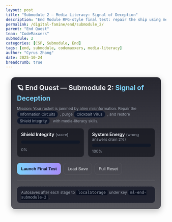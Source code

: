 ```yaml
---
layout: post
title: "Submodule 2 — Media Literacy: Signal of Deception"
description: "End Module RPG-style final test: repair the ship using media literacy."
permalink: /digital-famine/end/submodule_2/
parent: "End Quest"
team: "CodeMaxxers"
submodule: 2
categories: [CSP, Submodule, End]
tags: [end, submodule, codemaxxers, media-literacy]
author: "Cyrus Zhang"
date: 2025-10-24
breadcrumb: true
---
```


<style>
  :root {
    --card-bg: rgba(20,22,30,0.75);
    --card-border: rgba(255,255,255,0.08);
    --accent: #7dd3fc;
    --accent-2: #a78bfa;
    --good: #22c55e;
    --bad: #ef4444;
    --warn: #f59e0b;
    --text: #e5e7eb;
    --muted: #9ca3af;
  }
  .rpg-wrap {
    max-width: 980px; margin: 1.5rem auto; padding: 0 1rem; color: var(--text);
  }
  .hud {
    display: grid; grid-template-columns: 1fr 1fr; gap: 12px; margin: 10px 0 18px;
  }
  .hud .stat {
    border: 1px solid var(--card-border); background: var(--card-bg);
    border-radius: 10px; padding: 10px 12px; display: grid; gap: 6px;
  }
  .meter { height: 10px; background: #111827; border-radius: 999px; overflow: hidden; }
  .meter > span { display: block; height: 100%; background: linear-gradient(90deg, var(--accent), var(--accent-2)); width: 0%; transition: width .4s ease; }
  .console {
    border: 1px solid var(--card-border); background: linear-gradient(180deg, rgba(15,15,25,.9), rgba(15,15,25,.7));
    border-radius: 14px; padding: 18px; box-shadow: 0 6px 20px rgba(0,0,0,.25); margin-bottom: 14px;
  }
  .stage-card {
    border: 1px solid var(--card-border); background: rgba(25,27,39,.75);
    border-radius: 14px; padding: 18px; margin: 16px 0; position: relative;
  }
  .stage-badge {
    position: absolute; top: -10px; right: 12px; background: var(--accent-2);
    color: #0b1020; font-weight: 700; padding: 2px 10px; border-radius: 999px; font-size: 12px;
    box-shadow: 0 2px 10px rgba(167,139,250,.45);
  }
  .prompt { font-weight: 700; margin: 8px 0 10px; }
  .choices { display: grid; gap: 8px; margin: 10px 0; }
  .btn {
    cursor: pointer; user-select: none; border: 1px solid var(--card-border); background: #0b1020;
    color: var(--text); padding: 10px 12px; border-radius: 10px; transition: transform .06s ease, box-shadow .2s ease;
  }
  .btn:hover { box-shadow: 0 4px 16px rgba(125,211,252,.15); transform: translateY(-1px); }
  .btn.choice { text-align: left; }
  .btn.primary { background: linear-gradient(90deg, var(--accent), var(--accent-2)); color: #0b1020; font-weight: 800; }
  .btn.ghost { background: transparent; }
  .btn.good { border-color: rgba(34,197,94,.6); }
  .btn.bad { border-color: rgba(239,68,68,.6); }
  .mini { font-size: 12px; color: var(--muted); }
  .feedback {
    border-left: 4px solid var(--accent); background: rgba(125,211,252,.08);
    padding: 10px 12px; border-radius: 8px; margin-top: 10px; display: none;
  }
  .feedback.good { border-left-color: var(--good); background: rgba(34,197,94,.08); }
  .feedback.bad { border-left-color: var(--bad); background: rgba(239,68,68,.08); }
  .pill {
    display: inline-block; padding: 2px 8px; border-radius: 999px; background: #0f172a; color: var(--muted); font-size: 12px;
    border: 1px solid var(--card-border); margin-right: 6px;
  }
  .divider { height: 1px; background: var(--card-border); margin: 18px 0; }
  .shield {
    border: 1px solid var(--card-border); background: radial-gradient(1200px 300px at center, rgba(124,58,237,.06), rgba(2,6,23,.8));
    border-radius: 16px; padding: 20px; text-align: center; margin-top: 10px;
  }
  .hidden { display: none !important; }
  .notice { border: 1px dashed var(--card-border); background: rgba(2,6,23,.6); padding: 10px 12px; border-radius: 10px; color: var(--muted); }
  .kbd { font-family: ui-monospace, SFMono-Regular, Menlo, monospace; padding: 1px 6px; border-radius: 6px; border: 1px solid var(--card-border); background: #0b1020; }
</style>

<div class="rpg-wrap">
  <div class="console" id="intro">
    <h2 style="margin:0 0 8px">🪐 End Quest — Submodule 2: <span style="color:var(--accent)">Signal of Deception</span></h2>
    <p class="mini">Mission: Your rocket is jammed by alien misinformation. Repair the <span class="pill">Information Circuits</span>, purge <span class="pill">Clickbait Virus</span>, and restore <span class="pill">Shield Integrity</span> with media-literacy skills.</p>
    <div class="hud">
      <div class="stat">
        <div><strong>Shield Integrity</strong> <span class="mini">(score)</span></div>
        <div class="meter"><span id="meter-shield"></span></div>
        <div class="mini" id="meter-shield-txt">0%</div>
      </div>
      <div class="stat">
        <div><strong>System Energy</strong> <span class="mini">(wrong answers drain 2%)</span></div>
        <div class="meter"><span id="meter-energy"></span></div>
        <div class="mini" id="meter-energy-txt">100%</div>
      </div>
    </div>
    <div class="button-row" style="display:flex; gap:8px; flex-wrap:wrap">
      <button class="btn primary" id="start">Launch Final Test</button>
      <button class="btn ghost" id="load">Load Save</button>
      <button class="btn ghost" id="reset">Full Reset</button>
    </div>
    <div class="divider"></div>
    <div class="notice mini">Autosaves after each stage to <span class="kbd">localStorage</span> under key <span class="kbd">ml-end-submodule-2</span>.</div>
  </div>

  <!-- Stage 1 -->
  <div class="stage-card hidden" id="stage-1">
    <div class="stage-badge">Stage 1 — Intercepted Transmission</div>
    <div class="prompt">Headline appears: “BREAKING: Alien armada confirmed by anonymous space blogger — evacuation underway!” What’s your first move?</div>
    <div class="choices">
      <button class="btn choice" data-choice="a">A) Blast it to all crew channels now.</button>
      <button class="btn choice" data-choice="b" data-correct>B) Check the source’s credentials and corroborate with multiple outlets.</button>
      <button class="btn choice" data-choice="c">C) Ignore everything online; it’s all fake.</button>
      <button class="btn choice" data-choice="d">D) Ask ship AI to rewrite it to sound calmer.</button>
    </div>
    <div class="feedback" id="fb-1"></div>
    <div class="mini">Mini task: Name two signs a source is unreliable.</div>
    <textarea id="mini-1" rows="3" style="width:100%;margin-top:6px;border-radius:8px;border:1px solid var(--card-border);background:#0b1020;color:var(--text);padding:8px" placeholder="e.g., emotional language, no citations, no author page, mismatched dates, broken ‘About’ link..."></textarea>
    <div style="margin-top:10px; display:flex; gap:8px; flex-wrap:wrap">
      <button class="btn" data-next="stage-2">Lock & Continue</button>
    </div>
  </div>

  <!-- Stage 2 -->
  <div class="stage-card hidden" id="stage-2">
    <div class="stage-badge">Stage 2 — Echo Chamber Core</div>
    <div class="prompt">Your feed shows the same opinion everywhere from “different” users. Diagnosis?</div>
    <div class="choices">
      <button class="btn choice" data-choice="a" data-correct>A) Algorithmic filter bubble / echo chamber.</button>
      <button class="btn choice" data-choice="b">B) Pure coincidence.</button>
      <button class="btn choice" data-choice="c">C) Government blackout.</button>
      <button class="btn choice" data-choice="d">D) Stable data equilibrium.</button>
    </div>
    <div class="feedback" id="fb-2"></div>
    <div class="mini">Challenge: Add 3 credible perspectives to rebalance. Name the types:</div>
    <input id="stage2-src1" class="src" placeholder="e.g., peer-reviewed journal" style="width:100%;margin-top:6px;border-radius:8px;border:1px solid var(--card-border);background:#0b1020;color:var(--text);padding:8px">
    <input id="stage2-src2" class="src" placeholder="e.g., reputable wire service (AP/Reuters)" style="width:100%;margin-top:6px;border-radius:8px;border:1px solid var(--card-border);background:#0b1020;color:var(--text);padding:8px">
    <input id="stage2-src3" class="src" placeholder="e.g., official agency / primary dataset" style="width:100%;margin-top:6px;border-radius:8px;border:1px solid var(--card-border);background:#0b1020;color:var(--text);padding:8px">
    <div style="margin-top:10px; display:flex; gap:8px; flex-wrap:wrap">
      <button class="btn" data-next="stage-3">Lock & Continue</button>
    </div>
  </div>

  <!-- Stage 3 -->
  <div class="stage-card hidden" id="stage-3">
    <div class="stage-badge">Stage 3 — Deepfake Distortion</div>
    <div class="prompt">A viral image shows an alien fleet; your scanner shows empty space. How to verify the image?</div>
    <div class="choices">
      <button class="btn choice" data-choice="a" data-correct>A) Reverse image search + metadata/EXIF checks.</button>
      <button class="btn choice" data-choice="b">B) Repost and ask for votes.</button>
      <button class="btn choice" data-choice="c">C) Poll your followers.</button>
      <button class="btn choice" data-choice="d">D) Wipe the ship memory.</button>
    </div>
    <div class="feedback" id="fb-3"></div>
    <div class="mini">Bonus: In 1–2 sentences, explain how AI-generated media can fool viewers.</div>
    <textarea id="mini-3" rows="3" style="width:100%;margin-top:6px;border-radius:8px;border:1px solid var(--card-border);background:#0b1020;color:var(--text);padding:8px" placeholder="Note realism of diffusion models, voice cloning ‘grain’, lighting/shadow inconsistencies, lack of provenance, etc."></textarea>
    <div style="margin-top:10px; display:flex; gap:8px; flex-wrap:wrap">
      <button class="btn" data-next="stage-4">Lock & Continue</button>
    </div>
  </div>

  <!-- Stage 4 -->
  <div class="stage-card hidden" id="stage-4">
    <div class="stage-badge">Stage 4 — Viral Frequency Virus</div>
    <div class="prompt">Clickbait drains 2% energy per headline. Pick the two clickbait traits.</div>
    <div class="choices">
      <label class="btn choice"><input type="checkbox" class="cb" data-id="cb1" style="margin-right:8px">“You won’t BELIEVE what this alien said next!”</label>
      <label class="btn choice"><input type="checkbox" class="cb" data-id="cb2" style="margin-right:8px">“Scientists quietly admit the truth about teleportation.”</label>
      <label class="btn choice"><input type="checkbox" class="cb" data-id="cb3" style="margin-right:8px">“Confirmed: Space Council bans all space trade.”</label>
    </div>
    <button class="btn" id="check-4">Check Selection</button>
    <div class="feedback" id="fb-4"></div>
    <div class="mini">Rewrite one headline credibly:</div>
    <textarea id="mini-4" rows="2" style="width:100%;margin-top:6px;border-radius:8px;border:1px solid var(--card-border);background:#0b1020;color:var(--text);padding:8px" placeholder="e.g., “Space Council announces new trade restrictions; details pending official release.”"></textarea>
    <div style="margin-top:10px; display:flex; gap:8px; flex-wrap:wrap">
      <button class="btn" data-next="stage-5">Lock & Continue</button>
    </div>
  </div>

  <!-- Stage 5 -->
  <div class="stage-card hidden" id="stage-5">
    <div class="stage-badge">Stage 5 — Final Firewall</div>
    <div class="prompt">Choose the most credible report and explain why.</div>
    <div class="choices">
      <button class="btn choice" data-choice="1" data-correct>1) Peer-reviewed scientific journal article.</button>
      <button class="btn choice" data-choice="2">2) Viral meme with 10M shares.</button>
      <button class="btn choice" data-choice="3">3) Emotional post by a political influencer.</button>
    </div>
    <div class="feedback" id="fb-5"></div>
    <textarea id="mini-5" rows="3" style="width:100%;margin-top:6px;border-radius:8px;border:1px solid var(--card-border);background:#0b1020;color:var(--text);padding:8px" placeholder="Explain credibility (peer review, methods, citations) and how bias affects the others."></textarea>
    <div style="margin-top:10px; display:flex; gap:8px; flex-wrap:wrap">
      <button class="btn primary" id="finish">Finish & Compute Shield</button>
    </div>
  </div>

  <!-- Results -->
  <div class="shield hidden" id="results">
    <h3 style="margin:0 0 6px">🚀 Mission Summary</h3>
    <div id="summary" class="mini" style="margin-bottom:10px"></div>
    <div class="hud">
      <div class="stat">
        <div><strong>Total Score → Shield Integrity</strong></div>
        <div class="meter"><span id="meter-final"></span></div>
        <div class="mini" id="meter-final-txt">0%</div>
      </div>
      <div class="stat">
        <div><strong>Energy Remaining</strong></div>
        <div class="meter"><span id="meter-final-energy"></span></div>
        <div class="mini" id="meter-final-energy-txt">0%</div>
      </div>
    </div>
    <div id="passnote" class="notice" style="margin-top:10px"></div>
    <div style="margin-top:12px; display:flex; gap:8px; justify-content:center; flex-wrap:wrap">
      <button class="btn" id="save">Save Run</button>
      <button class="btn ghost" id="try-again">Try Again</button>
      <button class="btn ghost" id="export">Export Results (JSON)</button>
    </div>
  </div>
</div>

<script>
(() => {
  const KEY = 'ml-end-submodule-2';
  const $ = (sel) => document.querySelector(sel);
  const $$ = (sel) => Array.from(document.querySelectorAll(sel));

  const state = {
    score: 0, // 0–100
    energy: 100,
    stages: {
      1: { answered: false, correct: false, mini: '' },
      2: { answered: false, correct: false, sources: [] },
      3: { answered: false, correct: false, mini: '' },
      4: { answered: false, correct: false, picks: [] , rewrite: ''},
      5: { answered: false, correct: false, rationale: '' }
    },
    version: 1
  };

  function clamp(v, min, max){ return Math.max(min, Math.min(max, v)); }

  function save() {
    const payload = { ...state, savedAt: new Date().toISOString() };
    localStorage.setItem(KEY, JSON.stringify(payload));
  }
  function load() {
    const raw = localStorage.getItem(KEY);
    if (!raw) return false;
    try {
      const data = JSON.parse(raw);
      Object.assign(state, data);
      return true;
    } catch(e){ console.warn(e); return false; }
  }
  function reset() {
    localStorage.removeItem(KEY);
    location.reload();
  }

  function setMeter(idSpan, idTxt, pct) {
    $(idSpan).style.width = pct + '%';
    $(idTxt).textContent = pct + '%';
  }
  function refreshHUD() {
    setMeter('#meter-shield', '#meter-shield-txt', clamp(Math.round(state.score),0,100));
    setMeter('#meter-energy', '#meter-energy-txt', clamp(Math.round(state.energy),0,100));
  }

  function show(id){ $(id).classList.remove('hidden'); }
  function hide(id){ $(id).classList.add('hidden'); }

  function drainEnergy(n=2){ state.energy = clamp(state.energy - n, 0, 100); refreshHUD(); }
  function addScore(n){ state.score = clamp(state.score + n, 0, 100); refreshHUD(); }

  function lockStage(n){
    // basic autosave
    save();
    // advance
    const nextId = '#stage-' + n;
    // keep stage visible but choices disabled
    $$('#stage-' + n + ' .btn.choice').forEach(b => b.disabled = true);
  }

  // Intro controls
  $('#start').addEventListener('click', () => {
    hide('#intro'); show('#stage-1');
    refreshHUD(); save();
  });
  $('#load').addEventListener('click', () => {
    const ok = load();
    if (!ok) { alert('No save found.'); return; }
    hide('#intro'); refreshHUD();
    // Reveal completed or next stage
    let next = 1;
    for (let i=1;i<=5;i++){
      if (state.stages[i].answered) { show('#stage-' + i); lockStage(i); next = i+1; }
      else { show('#stage-' + i); next = i; break; }
    }
    if (next>5) { hideAllStages(); show('#results'); finalize(); }
  });
  $('#reset').addEventListener('click', reset);

  function hideAllStages(){ for (let i=1;i<=5;i++){ hide('#stage-' + i); } }

  // Stage 1
  $$('#stage-1 .btn.choice').forEach(btn=>{
    btn.addEventListener('click', ()=>{
      const correct = btn.hasAttribute('data-correct');
      const fb = $('#fb-1');
      state.stages[1].answered = true; state.stages[1].correct = correct;
      if (correct){ fb.className = 'feedback good'; fb.innerHTML = '✅ Correct. First verify the source: author, credentials, publication reputation, timestamps. Then corroborate across independent outlets.'; addScore(20); }
      else { fb.className = 'feedback bad'; fb.innerHTML = '❌ Not quite. Sharing or rewriting without verification spreads possible misinformation.'; drainEnergy(2); }
      fb.style.display = 'block';
      lockStage(1);
    });
  });
  $('#stage-1 [data-next]').addEventListener('click', (e)=>{
    state.stages[1].mini = $('#mini-1').value.trim();
    hide('#stage-1'); show('#stage-2'); save();
  });

  // Stage 2
  $$('#stage-2 .btn.choice').forEach(btn=>{
    btn.addEventListener('click', ()=>{
      const correct = btn.hasAttribute('data-correct');
      const fb = $('#fb-2');
      state.stages[2].answered = true; state.stages[2].correct = correct;
      if (correct){ fb.className = 'feedback good'; fb.innerHTML = '✅ Correct. Algorithmic personalization can create echo chambers; diversify inputs deliberately.'; addScore(20); }
      else { fb.className = 'feedback bad'; fb.innerHTML = '❌ Feeds rarely homogenize by coincidence; algorithms prioritize engagement-aligned content.'; drainEnergy(2); }
      fb.style.display = 'block';
      lockStage(2);
    });
  });
  $('#stage-2 [data-next]').addEventListener('click', ()=>{
    const s1 = $('#stage2-src1').value.trim();
    const s2 = $('#stage2-src2').value.trim();
    const s3 = $('#stage2-src3').value.trim();
    state.stages[2].sources = [s1,s2,s3].filter(Boolean);
    hide('#stage-2'); show('#stage-3'); save();
  });

  // Stage 3
  $$('#stage-3 .btn.choice').forEach(btn=>{
    btn.addEventListener('click', ()=>{
      const correct = btn.hasAttribute('data-correct');
      const fb = $('#fb-3');
      state.stages[3].answered = true; state.stages[3].correct = correct;
      if (correct){ fb.className = 'feedback good'; fb.innerHTML = '✅ Correct. Use reverse image search, check timestamps, EXIF/provenance, lighting/shadows, and report lineage.'; addScore(20); }
      else { fb.className = 'feedback bad'; fb.innerHTML = '❌ Crowd opinion ≠ verification. Use digital forensics and provenance checks.'; drainEnergy(2); }
      fb.style.display = 'block';
      lockStage(3);
    });
  });
  $('#stage-3 [data-next]').addEventListener('click', ()=>{
    state.stages[3].mini = $('#mini-3').value.trim();
    hide('#stage-3'); show('#stage-4'); save();
  });

  // Stage 4
  $('#check-4').addEventListener('click', ()=>{
    const picks = $$('#stage-4 .cb:checked').map(cb=>cb.getAttribute('data-id'));
    const fb = $('#fb-4');
    state.stages[4].answered = true;
    state.stages[4].picks = picks;
    const isCorrect = picks.includes('cb1') && picks.includes('cb2') && picks.length===2;
    state.stages[4].correct = isCorrect;
    if (isCorrect){
      fb.className = 'feedback good';
      fb.innerHTML = '✅ Correct. #1 is sensational; #2 implies secret knowledge. #3 may be factual (depending on source), not inherently clickbait.';
      addScore(20);
    } else {
      fb.className = 'feedback bad';
      fb.innerHTML = '❌ Not quite. Select the sensational/emotive or conspiratorial framing (#1 and #2).';
      drainEnergy(2);
    }
    fb.style.display = 'block';
    lockStage(4);
  });
  $('#stage-4 [data-next]').addEventListener('click', ()=>{
    state.stages[4].rewrite = $('#mini-4').value.trim();
    hide('#stage-4'); show('#stage-5'); save();
  });

  // Stage 5
  $$('#stage-5 .btn.choice').forEach(btn=>{
    btn.addEventListener('click', ()=>{
      const correct = btn.hasAttribute('data-correct');
      const fb = $('#fb-5');
      state.stages[5].answered = true; state.stages[5].correct = correct;
      if (correct){
        fb.className = 'feedback good';
        fb.innerHTML = '✅ Correct. Peer-reviewed work provides methods, citations, and accountability. Virality or emotion ≠ evidence.';
        addScore(20);
      } else {
        fb.className = 'feedback bad';
        fb.innerHTML = '❌ Popularity and emotion can bias interpretation; they don’t validate claims.';
        drainEnergy(2);
      }
      fb.style.display = 'block';
      lockStage(5);
    });
  });
  $('#finish').addEventListener('click', ()=>{
    state.stages[5].rationale = $('#mini-5').value.trim();
    hideAllStages(); show('#results'); finalize(); save();
  });

  function finalize(){
    // Score already accumulated: 5 stages × 20 pts each
    const finalScore = clamp(Math.round(state.score),0,100);
    const energy = clamp(Math.round(state.energy),0,100);

    setMeter('#meter-final', '#meter-final-txt', finalScore);
    setMeter('#meter-final-energy', '#meter-final-energy-txt', energy);

    const passed = finalScore >= 80 && energy >= 70;
    const summary = `
      Stages cleared: ${Object.values(state.stages).filter(s=>s.answered).length}/5 •
      Correct: ${Object.values(state.stages).filter(s=>s.correct).length}/5 •
      Notes saved: ${(state.stages[1].mini?1:0)+(state.stages[3].mini?1:0)+(state.stages[4].rewrite?1:0)+(state.stages[5].rationale?1:0)}
    `;
    $('#summary').textContent = summary;

    $('#passnote').innerHTML = passed
      ? '🛡️ <strong>PASS</strong>: Media Literacy Module complete. Shield Integrity restored. Alien cyberattack collapses under verified data.'
      : '🔧 <strong>RETRY</strong>: Strengthen verification and bias checks. Review feedback and attempt again.';

    // tiny confetti if pass (no external libs)
    if (passed) miniConfetti();
  }

  $('#save').addEventListener('click', save);
  $('#try-again').addEventListener('click', ()=>location.reload());
  $('#export').addEventListener('click', ()=>{
    const blob = new Blob([JSON.stringify(state, null, 2)], {type:'application/json'});
    const url = URL.createObjectURL(blob);
    const a = document.createElement('a');
    a.href = url; a.download = 'media-literacy-end-module-result.json'; a.click();
    URL.revokeObjectURL(url);
  });

  function miniConfetti(){
    const N=80;
    for (let i=0;i<N;i++){
      const p=document.createElement('div');
      p.style.position='fixed';
      p.style.left=(Math.random()*100)+'vw';
      p.style.top='-10px';
      p.style.width='6px'; p.style.height='10px';
      p.style.background = `hsl(${Math.floor(Math.random()*360)},80%,60%)`;
      p.style.borderRadius='2px';
      p.style.opacity='0.9';
      p.style.zIndex='9999';
      document.body.appendChild(p);
      const fall=()=>{
        const dur = 2000 + Math.random()*2000;
        const dx = (Math.random()*2-1)*60;
        p.animate([
          { transform:`translate(0,0) rotate(0deg)` },
          { transform:`translate(${dx}px, 100vh) rotate(${Math.random()*720-360}deg)` }
        ], { duration: dur, easing:'cubic-bezier(.2,.8,.2,1)', fill:'forwards' });
        setTimeout(()=>p.remove(), dur+50);
      };
      setTimeout(fall, Math.random()*300);
    }
  }

  // Initialize meters
  refreshHUD();
})();
</script>
    
















































































